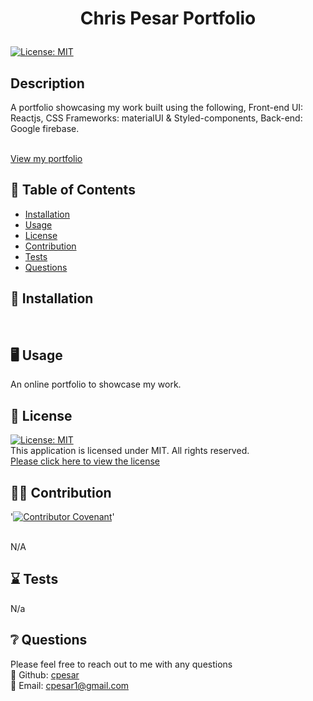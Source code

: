 # <p align="center"> Chris Pesar Portfolio </p>

[![License: MIT](https://img.shields.io/badge/License-MIT-yellow.svg)](https://opensource.org/licenses/MIT)
<br />

## Description

A portfolio showcasing my work built using the following, Front-end UI: Reactjs, CSS Frameworks: materialUI & Styled-components, Back-end: Google firebase.
<br />
<br />

<a name = "View my portfolio">[View my portfolio](https://chrispesarportfolio.netlify.app/)</a>

## :open_book: Table of Contents

- [Installation](#installation)
- [Usage](#usage)
- [License](#license)
- [Contribution](#contribution)
- [Tests](#tests)
- [Questions](#questions)

## :wrench: Installation

<a name="installation"></a>
<br />

## :desktop_computer: Usage

<a name="usage">An online portfolio to showcase my work.</a>
<br />

## :scroll: License

<a name="license">[![License: MIT](https://img.shields.io/badge/License-MIT-yellow.svg)](https://opensource.org/licenses/MIT)</a>
<br />This application is licensed under MIT. All rights reserved.<br />[Please click here to view the license](https://opensource.org/licenses/MIT)

## :weight_lifting_man: Contribution

'[![Contributor Covenant](https://img.shields.io/badge/Contributor%20Covenant-2.0-4baaaa.svg)](code_of_conduct.md)'

<br /><a name="contribution">N/A</a>

## :hourglass: Tests

<a name="tests">N/a</a>

## :grey_question: Questions

Please feel free to reach out to me with any questions<br />
:wave: Github: <a name = "questions">[cpesar](https://github.com/cpesar)</a>
<br />
:postbox: Email: <a name = "questions">cpesar1@gmail.com</a>
